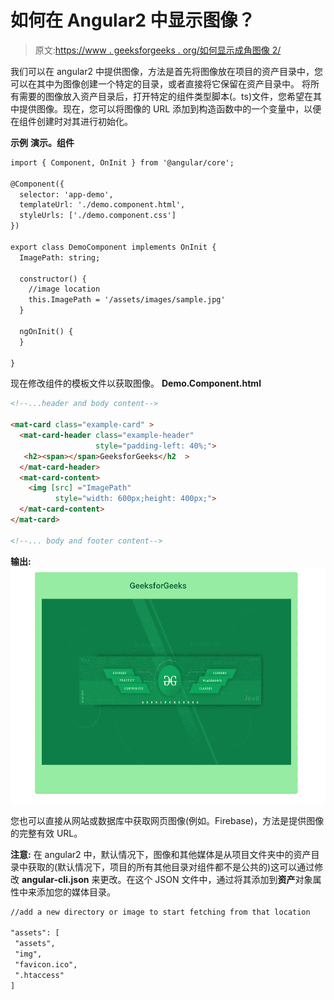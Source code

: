 # 如何在 Angular2 中显示图像？

> 原文:[https://www . geeksforgeeks . org/如何显示成角图像 2/](https://www.geeksforgeeks.org/how-to-display-images-in-angular2/)

我们可以在 angular2 中提供图像，方法是首先将图像放在项目的资产目录中，您可以在其中为图像创建一个特定的目录，或者直接将它保留在资产目录中。
将所有需要的图像放入资产目录后，打开特定的组件类型脚本(。ts)文件，您希望在其中提供图像。现在，您可以将图像的 URL 添加到构造函数中的一个变量中，以便在组件创建时对其进行初始化。

**示例**
**演示。组件**

```html
import { Component, OnInit } from '@angular/core';

@Component({
  selector: 'app-demo',
  templateUrl: './demo.component.html',
  styleUrls: ['./demo.component.css']
})

export class DemoComponent implements OnInit {
  ImagePath: string;

  constructor() {
    //image location
    this.ImagePath = '/assets/images/sample.jpg'
  }

  ngOnInit() {
  }

}
```

现在修改组件的模板文件以获取图像。
**Demo.Component.html**

```html
<!--...header and body content-->

<mat-card class="example-card" >
  <mat-card-header class="example-header" 
                   style="padding-left: 40%;">
   <h2><span></span>GeeksforGeeks</h2  >
  </mat-card-header>
  <mat-card-content>
    <img [src] ="ImagePath" 
          style="width: 600px;height: 400px;">
  </mat-card-content>
</mat-card>

<!--... body and footer content-->
```

**输出:** ![Output image](img/b46c7e66007d775c43fceff529facc89.png)

您也可以直接从网站或数据库中获取网页图像(例如。Firebase)，方法是提供图像的完整有效 URL。

**注意:**
在 angular2 中，默认情况下，图像和其他媒体是从项目文件夹中的资产目录中获取的(默认情况下，项目的所有其他目录对组件都不是公共的)这可以通过修改 **angular-cli.json** 来更改。在这个 JSON 文件中，通过将其添加到**资产**对象属性中来添加您的媒体目录。

```html
//add a new directory or image to start fetching from that location

"assets": [
 "assets",
 "img",
 "favicon.ico",
 ".htaccess"
]
```